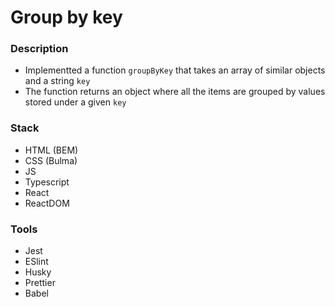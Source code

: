 # Group by key

### Description

- Implementted a function `groupByKey` that takes an array of similar objects and a string `key`
- The function returns an object where all the items are grouped by values stored under a given `key`

### Stack

- HTML (BEM)
- CSS (Bulma)
- JS
- Typescript
- React
- ReactDOM

### Tools

- Jest
- ESlint
- Husky
- Prettier
- Babel
